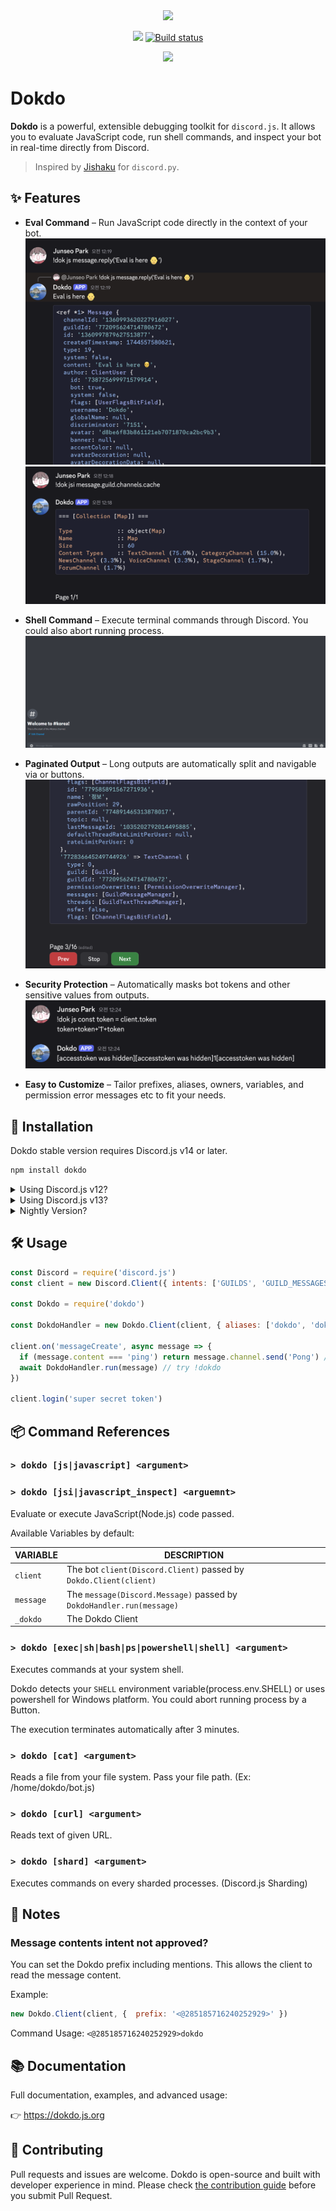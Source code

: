 <div align="center">
<img src="assets/dokdo.png">
<br/>
<p>
    <a href="https://npmjs.com/package/dokdo"><img src="https://img.shields.io/npm/v/dokdo"></a>
    <a href="https://github.com/wonderlandpark/dokdo/actions"><img src="https://github.com/wonderlandpark/dokdo/workflows/Testing/badge.svg" alt="Build status" /></a>
</p>
<p>
    <a href="https://nodei.co/npm/dokdo/"><img src="https://nodei.co/npm/dokdo.png"></a>
</p>
</div>

# Dokdo

**Dokdo** is a powerful, extensible debugging toolkit for `discord.js`.
It allows you to evaluate JavaScript code, run shell commands, and inspect your bot in real-time directly from Discord.

> Inspired by [Jishaku](https://github.com/scarletcafe/jishaku) for `discord.py`.

## ✨ Features

- **Eval Command** – Run JavaScript code directly in the context of your bot.
![js](assets/js.png)
![jsi](assets/jsi.png)

- **Shell Command** – Execute terminal commands through Discord. You could also abort running process.
![sh](assets/sh.gif)

- **Paginated Output** – Long outputs are automatically split and navigable via or buttons.
![pagination](assets/pagination.png)

- **Security Protection** – Automatically masks bot tokens and other sensitive values from outputs.
![token](assets/token.png)

- **Easy to Customize** – Tailor prefixes, aliases, owners, variables, and permission error messages etc to fit your needs.

## 🚀 Installation

Dokdo stable version requires Discord.js v14 or later.

```bash
npm install dokdo
```

<details>
    <summary>Using Discord.js v12?</summary>

You could install `dokdo@0.4.1` by
    
```sh
  npm i dokdo@djsv12
```
</details>

<details>
    <summary>Using Discord.js v13?</summary>

You could install `dokdo@0.5.1` by
    
```sh
  npm i dokdo@djsv13
```
</details>

<details>
  <summary>Nightly Version?</summary>

[Github Packages](https://github.com/wonderlandpark/dokdo/pkgs/npm/dokdo)
(registry configuration needed)

```sh
npm i @wonderlandpark/dokdo@nightly
```
</details>

## 🛠️ Usage

```js
const Discord = require('discord.js')
const client = new Discord.Client({ intents: ['GUILDS', 'GUILD_MESSAGES'] })

const Dokdo = require('dokdo')

const DokdoHandler = new Dokdo.Client(client, { aliases: ['dokdo', 'dok'], prefix: '!' }) // Using Bot Application ownerID as default for owner option.

client.on('messageCreate', async message => {
  if (message.content === 'ping') return message.channel.send('Pong') // handle commands first
  await DokdoHandler.run(message) // try !dokdo
})

client.login('super secret token')
```

## 📦 Command References

### `> dokdo [js|javascript] <argument>`
### `> dokdo [jsi|javascript_inspect] <arguemnt>`

Evaluate or execute JavaScript(Node.js) code passed.

Available Variables by default:

| VARIABLE  | DESCRIPTION |
|---|---|
| `client` | The bot `client(Discord.Client)` passed by `Dokdo.Client(client)` |
| `message` | The `message(Discord.Message)` passed by `DokdoHandler.run(message)` |
| `_dokdo` | The Dokdo Client |

### `> dokdo [exec|sh|bash|ps|powershell|shell] <argument>`

Executes commands at your system shell.

Dokdo detects your `SHELL` environment variable(process.env.SHELL) or uses powershell for Windows platform. You could abort running process by a Button.

The execution terminates automatically after 3 minutes.

### `> dokdo [cat] <argument>`

Reads a file from your file system. Pass your file path. (Ex: /home/dokdo/bot.js)

### `> dokdo [curl] <argument>`

Reads text of given URL.

### `> dokdo [shard] <argument>`

Executes commands on every sharded processes. (Discord.js Sharding)

## 🧾 Notes

### Message contents intent not approved?

You can set the Dokdo prefix including mentions. This allows the client to read the message content.

Example:

```js
new Dokdo.Client(client, {  prefix: '<@285185716240252929>' })
```
Command Usage: `<@285185716240252929>dokdo`

## 📚 Documentation

Full documentation, examples, and advanced usage: 

👉 https://dokdo.js.org

## 🤝 Contributing

Pull requests and issues are welcome. Dokdo is open-source and built with developer experience in mind. Please check [the contribution guide](./.github/CONTRIBUTING.md) before you submit Pull Request.
